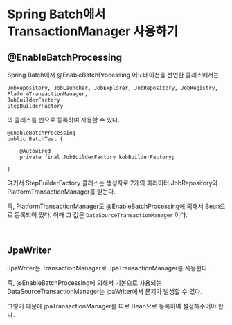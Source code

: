 # Spring Batch에서 TransactionManager 사용하기

## @EnableBatchProcessing

Spring Batch에서 @EnableBatchProcessing 어노테이션을 선언한 클래스에서는

```
JobRepository, JobLauncher, JobExplorer, JobRepository, JobRegistry,
PlaformTransactionManager,
JobBuilderFactory
StepBuilderFactory
```

의 클래스를 빈으로 등록하여 사용할 수 있다.

```
@EnableBatchProcessing
public BatchTest {

    @Autowired
    private final JobBuilderFactory kobBuilderFactory;

}
```

여기서 StepBuilderFactory 클래스는 생성자로 2개의 파라미터 JobRepository와 PlatformTransactionManager를 받는다.

즉, PlatformTransactionManager도 @EnableBatchProcessing에 의해서 Bean으로 등록되어 있다.
이때 그 값은 `DataSourceTransactionManager` 이다.

<br>

## JpaWriter

JpaWriter는 TransactionManager로 JpaTransactionManager를 사용한다.

즉, @EnableBatchProcessing에 의해서 기본으로 사용되는 DataSourceTransactionManager는 jpaWriter에서 문제가 발생할 수 있다.

그렇기 때문에 jpaTransactionManager를 따로 Bean으로 등록하여 설정해주어야 한다.
